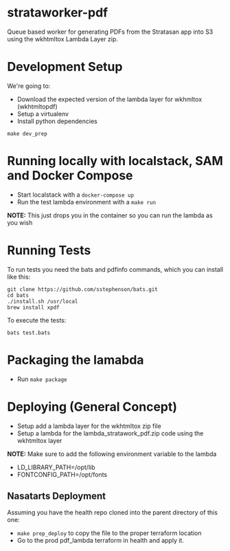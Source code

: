 # strataworker-pdf
Queue based worker for generating PDFs from the Stratasan app into S3 
using the wkhtmltox Lambda Layer zip.

# Development Setup
We're going to:
- Download the expected version of the lambda layer for wkhmltox (wkhtmltopdf) 
- Setup a virtualenv
- Install python dependencies

```shell
make dev_prep
```

# Running locally with localstack, SAM and Docker Compose
- Start localstack with a `docker-compose up`
- Run the test lambda environment with a `make run`

**NOTE:** This just drops you in the container so you can run the lambda as you wish

# Running Tests
To run tests you need the bats and pdfinfo commands, which you can install like this:

```shell
git clone https://github.com/sstephenson/bats.git
cd bats
./install.sh /usr/local
brew install xpdf
```

To execute the tests:
```shell
bats test.bats
```

# Packaging the lamabda
- Run `make package`

# Deploying (General Concept)
- Setup add a lambda layer for the wkhtmltox zip file
- Setup a lambda for the lambda_stratawork_pdf.zip code using the wkhtmltox layer

**NOTE:** Make sure to add the following environment variable to the lambda
- LD_LIBRARY_PATH=/opt/lib
- FONTCONFIG_PATH=/opt/fonts

## Nasatarts Deployment
Assuming you have the health repo cloned into the parent directory of this one:
- `make prep_deploy` to copy the file to the proper terraform location
- Go to the prod pdf_lambda terraform in health and apply it.
